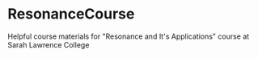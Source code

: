 # ResonanceCourse
Helpful course materials for "Resonance and It's Applications" course at Sarah Lawrence College

